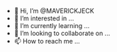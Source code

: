 - 👋 Hi, I’m @MAVERICKJECK
- 👀 I’m interested in ...
- 🌱 I’m currently learning ...
- 💞️ I’m looking to collaborate on ...
- 📫 How to reach me ...

<!---
MAVERICKJECK/MAVERICKJECK is a ✨ special ✨ repository because its `README.md` (this file) appears on your GitHub profile.
You can click the Preview link to take a look at your changes.
--->
